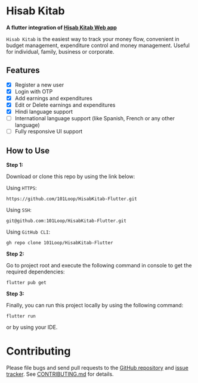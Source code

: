 # Hisab Kitab

**A flutter integration of [Hisab Kitab Web app](https://hisabkitab.in/)**<br>

`Hisab Kitab` is the easiest way to track your money flow, convenient in budget
management, expenditure control and money management. Useful for individual,
family, business or corporate.<br>

## Features

- [x] Register a new user
- [x] Login with OTP
- [x] Add earnings and expenditures
- [x] Edit or Delete earnings and expenditures
- [x] Hindi language support
- [ ] International language support (like Spanish, French or any other
      language)
- [ ] Fully responsive UI support

## How to Use

**Step 1:**

Download or clone this repo by using the link below:<br>

Using `HTTPS`:

```
https://github.com/101Loop/HisabKitab-Flutter.git
```

Using `SSH`:

```
git@github.com:101Loop/HisabKitab-Flutter.git
```

Using `GitHub CLI`:

```
gh repo clone 101Loop/HisabKitab-Flutter
```

**Step 2:**

Go to project root and execute the following command in console to get the
required dependencies:

```
flutter pub get
```

**Step 3:**

Finally, you can run this project locally by using the following command:

```
flutter run
```

or by using your IDE.

# Contributing

Please file bugs and send pull requests to the
[GitHub repository](https://github.com/101loop/HisabKitab-Flutter) and
[issue tracker](https://github.com/101loop/HisabKitab-Flutter/issues). See
[CONTRIBUTING.md](https://github.com/101Loop/HisabKitab-Flutter/blob/master/CONTRIBUTING.md)
for details.
